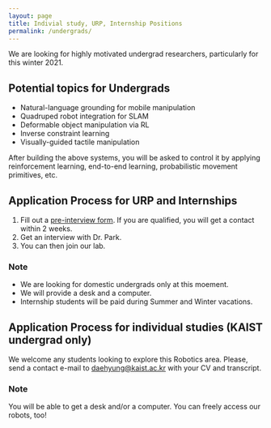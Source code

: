 ```yaml
---
layout: page
title: Indivial study, URP, Internship Positions
permalink: /undergrads/
---
```


We are looking for highly motivated undergrad researchers, particularly for this winter 2021.

## Potential topics for Undergrads
- Natural-language grounding for mobile manipulation
- Quadruped robot integration for SLAM
- Deformable object manipulation via RL
- Inverse constraint learning
- Visually-guided tactile manipulation

After building the above systems, you will be asked to control it by applying reinforcement learning, end-to-end learning, probabilistic movement primitives, etc. 

## Application Process for URP and Internships 
1. Fill out a <a href="https://docs.google.com/forms/d/1fbOFI3ML3-3dVU44x4nC6wAQklnbhPCmnANIR2IJSFc/viewform?gxids=7628&edit_requested=true"> <U>pre-interview form</U></a>. If you are qualified, you will get a contact within 2 weeks.
2. Get an interview with Dr. Park.
3. You can then join our lab.

### Note
- We are looking for domestic undergrads only at this moement. 
- We will provide a desk and a computer.
- Internship students will be paid during Summer and Winter vacations.




## Application Process for individual studies (KAIST undergrad only)
We welcome any students looking to explore this Robotics area. Please, send a contact e-mail to <daehyung@kaist.ac.kr> with your CV and transcript. 

### Note
You will be able to get a desk and/or a computer. You can freely access our robots, too!




